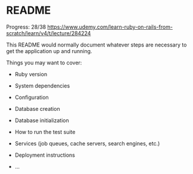 # README

Progress: 28/38
https://www.udemy.com/learn-ruby-on-rails-from-scratch/learn/v4/t/lecture/284224

This README would normally document whatever steps are necessary to get the
application up and running.

Things you may want to cover:

* Ruby version

* System dependencies

* Configuration

* Database creation

* Database initialization

* How to run the test suite

* Services (job queues, cache servers, search engines, etc.)

* Deployment instructions

* ...
